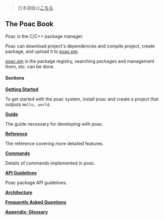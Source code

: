 > 日本語版は[こちら](https://doc.poac.pm/ja/)

## The Poac Book

Poac is the C/C++ package manager.

Poac can download project's dependencies and compile project, create package, and upload it to [poac.pm](https://poac.pm).

[poac.pm](https://poac.pm) is the package registry, searching packages and management them, etc. can be done.


#### Sections
**[Getting Started](getting-started/README.md)**

To get started with the poac system, install poac and create a project that outputs `Hello, world`.  


**[Guide](guide/README.md)**

The guide necessary for developing with poac.


**[Reference](reference/README.md)**

The reference covering more detailed features.


**[Commands](commands/README.md)**

Details of commands implemented in poac.


**[API Guidelines](api-guidelines/README.md)**

Poac package API guidelines.


**[Architecture](architecture.md)**

**[Frequently Asked Questions](faq.md)**

**[Appendix: Glossary](appendix/glossary.md)**
